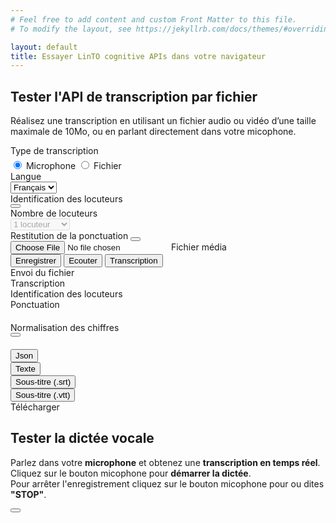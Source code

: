 ```yaml
---
# Feel free to add content and custom Front Matter to this file.
# To modify the layout, see https://jekyllrb.com/docs/themes/#overriding-theme-defaults

layout: default
title: Essayer LinTO cognitive APIs dans votre navigateur
---
```

<div id="body" class="flex col">
  <section>
    <div class="container flex col">
      <h1 class="big-title centered">Tester <strong class="blue">l'API de transcription</strong> par fichier</h1>
      <p class="thin text-centered">Réalisez une transcription en utilisant un fichier audio ou vidéo d’une taille maximale de 10Mo, ou en parlant directement dans votre micophone.</p>
      <div id="api-transcription-container" class="flex row">
        <div class="flex row flex3 padding-20">
          <div class="flex col flex1">
            <div class="flex col api-transcription-field">
              <span class="field-label">Type de transcription</span>
              <div class="flex row align-center" style="margin-top: 5px;">
                <input type="radio" id="api-setting-mic" name="api-input-type" value="mic" checked>
                <label for="api-setting-mic" class="input-label">Microphone</label>
                <input type="radio" id="api-setting-file" name="api-input-type" value="file" >
                <label for="api-setting-file" class="input-label">Fichier</label>
              </div>
            </div>
            <div class="flex col api-transcription-field">
              <span class="field-label">Langue</span>
              <div class="flex row">
                <select id="api-transcription-language" class="api-transcription-select">
                  <option value="fr">Français</option>
                </select>
              </div>
            </div>
          </div>
          <div class="flex col flex1">
            <div class="api-transcription-field">
              <span class="field-label">Identification des locuteurs</span>
              <div class="row">
                <button id="api-transcription-diarization" class="toggle-input">
                  <span class="toggle-icon"></span>
                </button>
              </div>
            </div>
            <div class="flex col api-transcription-field">
              <span class="field-label">Nombre de locuteurs</span>
              <div class="flex row">
                <select id="api-transcription-speakers" class="api-transcription-select" disabled>
                  <option value="1">1 locuteur</option>
                  <option value="2">2 locuteurs</option>
                  <option value="3">3 locuteurs</option>
                  <option value="4">4 locuteurs</option>
                  <option value="5">5 locuteurs</option>
                  <option value="6">6 locuteurs</option>
                  <option value="7">7 locuteurs</option>
                  <option value="8">8 locuteurs</option>
                  <option value="9">9 locuteurs</option>
                  <option value="10">10 locuteurs</option>
                  <option value="11">11 locuteurs</option>
                  <option value="12">12 locuteurs</option>
                </select>
              </div>
            </div>
            <div class="flex col api-transcription-field">
              <span class="field-label">Restitution de la ponctuation</span>
              <button id="api-transcription-punctuation" class="toggle-input">
                <span class="toggle-icon"></span>
              </button>
            </div>
          </div>
        </div>
        <div class="flex col flex1 justify-center api-transcription-btn-container padding-20">
          <div id="api-transcription-upload-field" class="hidden">
            <input type="file" id="api-transcription-file" ref="api-transcription-file" class="hidden" onchange="handleFileUpload">
            <label for="api-transcription-file" id="api-transcription-file-btn">
              <span class="icon"></span>
              <span class="label" id="api-transcription-file-label">Fichier média</span>
            </label>
          </div>
          <button class="api-transcription-btn red" href="javascript:;" id="api-transcription-mic-btn" alt="Enregistrer"> 
            <span class="icon icon-mic"></span> 
            <span class="label">Enregistrer</span> 
          </button> 
          <button class="api-transcription-btn blue hidden" href="javascript:;" id="api-transcription-play-btn" alt="Ecouter"> 
            <span class="icon icon-play"></span> 
            <span class="label">Ecouter</span> 
          </button> 
          <button class="api-transcription-btn green hidden" href="javascript:;" id="api-transcription-transcript-btn" alt="Transcription"> 
            <span class="icon icon-download"></span> 
            <span class="label">Transcription</span> 
          </button> 
        </div>
      </div>
      <div id="api-transcription-state">
        <div class="api-transcription-step hidden" id="api-transcription-step-start" data-step="start">Envoi du fichier</div>
        <div class="api-transcription-step hidden" id="api-transcription-step-transcription" data-step="transcription">Transcription</div>
        <div class="api-transcription-step hidden" id="api-transcription-step-diarization" data-step="diarization">Identification des locuteurs</div>
        <div class="api-transcription-step hidden" id="api-transcription-step-punctuation" data-step="punctuation">Ponctuation</div> 
      </div>
      <div id="api-transcription-result-container" class="col hidden">
        <div class="api-transcription-field flex row inline align-center" style="margin: 20px 0;">
          <span class="field-label ">Normalisation des chiffres</span>
          <div class="row">
            <button id="api-transcription-normalization" class="toggle-input">
              <span class="toggle-icon"></span>
            </button>
          </div>
        </div>
        <div class="flex row">
          <div class="flex row flex1 justify-center align-center">
            <button class="transcription-result-btn active" id="api-transcription-result-json">Json</button>
          </div>
          <div class="flex row flex1 justify-center align-center">
            <button class="transcription-result-btn" id="api-transcription-result-text">Texte</button>
          </div>
          <div class="flex row flex1 justify-center align-center">
            <button class="transcription-result-btn" id="api-transcription-result-srt">Sous-titre (.srt)</button>
          </div>
          <div class="flex row flex1 justify-center align-center">
            <button class="transcription-result-btn" id="api-transcription-result-vtt">Sous-titre (.vtt)</button>
          </div>
        </div>
        <div class="flex col" id="api-transcription-result"></div>
        <div class="flex row api-transcription-download">
          <a id="transcription-download" class="btn-cta blue">Télécharger</a>
        </div>
      </div>
    </div>
  </section>
  <section>
    <div class="container flex col">
      <h2 class="big-title centered">Tester la <strong class="blue">dictée vocale</strong></h2>
      <p class="thin text-centered">Parlez dans votre <strong>microphone</strong> et obtenez une <strong>transcription en temps réel</strong>.<br/>
      Cliquez sur le bouton micophone pour <strong>démarrer la dictée</strong>.<br/>
      Pour arrêter l'enregistrement cliquez sur le bouton micophone pour ou dites <strong>"STOP"</strong>.</p>
        <div class="flex row justify-center">
        <div class="api-streaming-container flex row align-center">
          <button id="record-streaming" ><span class="rec-icon"></span></button>
          <div id="record-streaming-transcript" class="flex1 flex col"></div>
      </div>
    </div>
  </div>
</section>

</div>

<script type="text/javascript" src="/assets/js/linto.min.js"></script>
<script type="text/javascript" src="/assets/js/cognitive-apis-demo.js"></script>